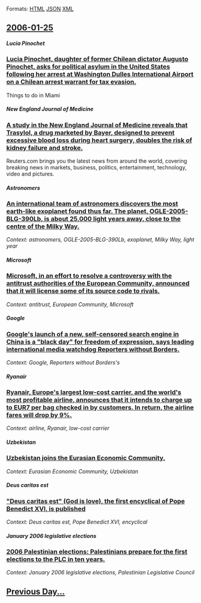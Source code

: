 
Formats: [HTML](2006/01/25/index.html)  [JSON](2006/01/25/index.json)  [XML](2006/01/25/index.xml)  

## [2006-01-25](/news/2006/01/25/index.md)

##### Lucia Pinochet
### [ Lucia Pinochet, daughter of former Chilean dictator Augusto Pinochet, asks for political asylum in the United States following her arrest at Washington Dulles International Airport on a Chilean arrest warrant for tax evasion. ](/news/2006/01/25/lucia-pinochet-daughter-of-former-chilean-dictator-augusto-pinochet-asks-for-political-asylum-in-the-united-states-following-her-arrest-a.md)
Things to do in Miami

##### New England Journal of Medicine
### [ A study in the New England Journal of Medicine reveals that Trasylol, a drug marketed by Bayer, designed to prevent excessive blood loss during heart surgery, doubles the risk of kidney failure and stroke. ](/news/2006/01/25/a-study-in-the-new-england-journal-of-medicine-reveals-that-trasylol-a-drug-marketed-by-bayer-designed-to-prevent-excessive-blood-loss-du.md)
Reuters.com brings you the latest news from around the world, covering breaking news in markets, business, politics, entertainment, technology, video and pictures.

##### Astronomers
### [ An international team of astronomers discovers the most earth-like exoplanet found thus far. The planet, OGLE-2005-BLG-390Lb, is about 25,000 light years away, close to the centre of the Milky Way. ](/news/2006/01/25/an-international-team-of-astronomers-discovers-the-most-earth-like-exoplanet-found-thus-far-the-planet-ogle-2005-blg-390lb-is-about-25-0.md)
_Context: astronomers, OGLE-2005-BLG-390Lb, exoplanet, Milky Way, light year_

##### Microsoft
### [ Microsoft, in an effort to resolve a controversy with the antitrust authorities of the European Community, announced that it will license some of its source code to rivals. ](/news/2006/01/25/microsoft-in-an-effort-to-resolve-a-controversy-with-the-antitrust-authorities-of-the-european-community-announced-that-it-will-license-s.md)
_Context: antitrust, European Community, Microsoft_

##### Google
### [ Google's launch of a new, self-censored search engine in China is a "black day" for freedom of expression, says leading international media watchdog Reporters without Borders. ](/news/2006/01/25/google-s-launch-of-a-new-self-censored-search-engine-in-china-is-a-black-day-for-freedom-of-expression-says-leading-international-media.md)
_Context: Google, Reporters without Borders's_

##### Ryanair
### [ Ryanair, Europe's largest low-cost carrier, and the world's most profitable airline, announces that it intends to charge up to EUR7 per bag checked in by customers. In return, the airline fares will drop by 9%. ](/news/2006/01/25/ryanair-europe-s-largest-low-cost-carrier-and-the-world-s-most-profitable-airline-announces-that-it-intends-to-charge-up-to-a-7-per-bag.md)
_Context: airline, Ryanair, low-cost carrier_

##### Uzbekistan
### [ Uzbekistan joins the Eurasian Economic Community. ](/news/2006/01/25/uzbekistan-joins-the-eurasian-economic-community.md)
_Context: Eurasian Economic Community, Uzbekistan_

##### Deus caritas est
### [ "Deus caritas est" (God is love), the first encyclical of Pope Benedict&nbsp;XVI, is published ](/news/2006/01/25/deus-caritas-est-god-is-love-the-first-encyclical-of-pope-benedict-nbsp-xvi-is-published.md)
_Context: Deus caritas est, Pope Benedict&nbsp;XVI, encyclical_

##### January 2006 legislative elections
### [ 2006 Palestinian elections: Palestinians prepare for the first elections to the PLC in ten years. ](/news/2006/01/25/2006-palestinian-elections-palestinians-prepare-for-the-first-elections-to-the-plc-in-ten-years.md)
_Context: January 2006 legislative elections, Palestinian Legislative Council_

## [Previous Day...](/news/2006/01/24/index.md)

